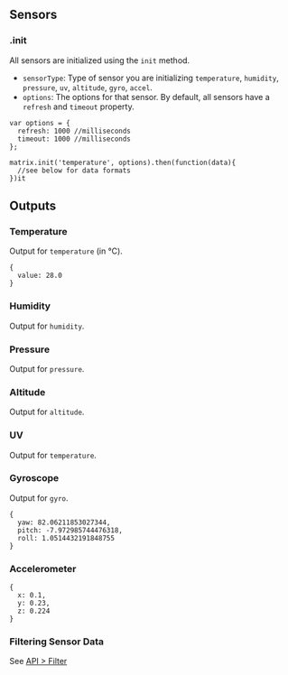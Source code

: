 ## Sensors
### .init
All sensors are initialized using the `init` method. 

* `sensorType`: Type of sensor you are initializing `temperature`, `humidity`, `pressure`, `uv`, `altitude`, `gyro`, `accel`.
* `options`: The options for that sensor. By default, all sensors have a `refresh` and `timeout` property.

```
var options = { 
  refresh: 1000 //milliseconds
  timeout: 1000 //milliseconds
};

matrix.init('temperature', options).then(function(data){
  //see below for data formats
})it
```

## Outputs
### Temperature
Output for `temperature` (in &#8451;).
```
{
  value: 28.0
}
```

### Humidity
Output for `humidity`.

### Pressure
Output for `pressure`.

### Altitude
Output for `altitude`.

### UV
Output for `temperature`.

### Gyroscope
Output for `gyro`.
```
{
  yaw: 82.06211853027344,
  pitch: -7.972985744476318,
  roll: 1.0514432191848755
}
```
### Accelerometer
```
{
  x: 0.1,
  y: 0.23,
  z: 0.224
}
```

### Filtering Sensor Data
See [API > Filter](filter.md)
